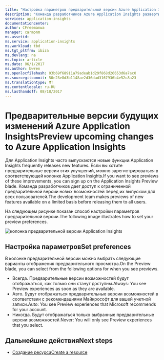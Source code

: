 ```yaml
---
title: "Настройка параметров предварительной версии Azure Application Insights | Документация Майкрософт"
description: "Команда разработчиков Azure Application Insights развертывает новые возможности. На портале Azure можно настроить новые возможности, для которых следует создать предварительные версии."
services: application-insights
documentationcenter: 
author: CFreemanwa
manager: carmonm
ms.assetid: 
ms.service: application-insights
ms.workload: tbd
ms.tgt_pltfrm: ibiza
ms.devlang: na
ms.topic: article
ms.date: 06/1/2017
ms.author: bwren
ms.openlocfilehash: 03b69f68911a79adeab1d29f868d26653d6a7ac0
ms.sourcegitcommit: 50e23e8d3b1148ae2d36dad3167936b4e52c8a23
ms.translationtype: MT
ms.contentlocale: ru-RU
ms.lasthandoff: 08/18/2017
---
```

# <a name="preview-upcoming-changes-to-azure-application-insights"></a><span data-ttu-id="b14d9-104">Предварительные версии будущих изменений Azure Application Insights</span><span class="sxs-lookup"><span data-stu-id="b14d9-104">Preview upcoming changes to Azure Application Insights</span></span> 

<span data-ttu-id="b14d9-105">Для Application Insights часто выпускаются новые функции.</span><span class="sxs-lookup"><span data-stu-id="b14d9-105">Application Insights frequently releases new features.</span></span> <span data-ttu-id="b14d9-106">Если вы хотите предварительные версии этих улучшений, можно зарегистрироваться в соответствующей колонке Application Insights.</span><span class="sxs-lookup"><span data-stu-id="b14d9-106">If you want to see previews of these improvements, you can sign up on the Application Insights Preview blade.</span></span>  <span data-ttu-id="b14d9-107">Команда разработчиков дает доступ к ограниченной предварительной версии новых возможностей перед их выпуском для всех пользователей.</span><span class="sxs-lookup"><span data-stu-id="b14d9-107">The development team makes previews of new features available on a limited basis before releasing them to all users.</span></span> 

<span data-ttu-id="b14d9-108">На следующем рисунке показан способ настройки параметров предварительной версии.</span><span class="sxs-lookup"><span data-stu-id="b14d9-108">The following image illustrates how to set your preview preferences.</span></span>

![колонка предварительной версии Application Insights](./media/app-insights-preview/preview.png)

## <a name="set-preferences"></a><span data-ttu-id="b14d9-110">Настройка параметров</span><span class="sxs-lookup"><span data-stu-id="b14d9-110">Set preferences</span></span>

<span data-ttu-id="b14d9-111">В колонке предварительной версии можно выбрать следующие варианты отображения предварительного просмотра.</span><span class="sxs-lookup"><span data-stu-id="b14d9-111">On the Preview blade, you can select from the following options for when you see previews.</span></span>

- <span data-ttu-id="b14d9-112">Всегда. Предварительные версии возможностей будут отображаться, как только они станут доступны.</span><span class="sxs-lookup"><span data-stu-id="b14d9-112">Always: You see Preview experiences as soon as they are available.</span></span>
- <span data-ttu-id="b14d9-113">Авто. Будут отображаться предварительные версии возможностей в соответствии с рекомендациями Майкрософт для вашей учетной записи.</span><span class="sxs-lookup"><span data-stu-id="b14d9-113">Auto: You see Preview experiences that Microsoft recommends for your account.</span></span> 
- <span data-ttu-id="b14d9-114">Никогда. Будут отображаться только выбранные предварительные версии возможностей.</span><span class="sxs-lookup"><span data-stu-id="b14d9-114">Never: You will only see Preview experiences that you select.</span></span> 

## <a name="next-steps"></a><span data-ttu-id="b14d9-115">Дальнейшие действия</span><span class="sxs-lookup"><span data-stu-id="b14d9-115">Next steps</span></span>

- [<span data-ttu-id="b14d9-116">Создание ресурса</span><span class="sxs-lookup"><span data-stu-id="b14d9-116">Create a resource</span></span>](app-insights-create-new-resource.md)

